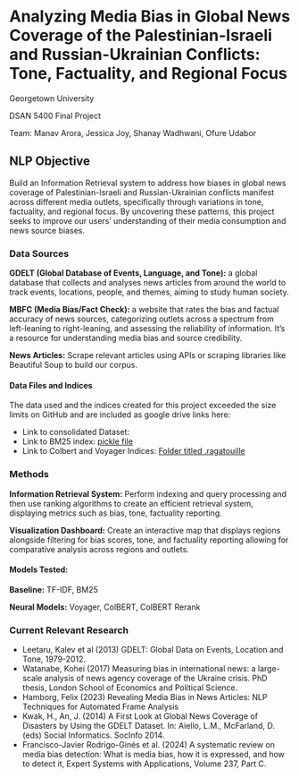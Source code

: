 # Analyzing Media Bias in Global News Coverage of the Palestinian-Israeli and Russian-Ukrainian Conflicts: Tone, Factuality, and Regional Focus

Georgetown University

DSAN 5400 Final Project

Team: Manav Arora, Jessica Joy, Shanay Wadhwani, Ofure Udabor

## NLP Objective

Build an Information Retrieval system to address how biases in global news coverage of Palestinian-Israeli and Russian-Ukrainian conflicts manifest across different media outlets, specifically through variations in tone, factuality, and regional focus. By uncovering these patterns, this project seeks to improve our users’ understanding of their media consumption and news source biases.

### Data Sources

**GDELT (Global Database of Events, Language, and Tone):** a global database that collects and analyses news articles from around the world to track events, locations, people, and themes, aiming to study human society.

**MBFC (Media Bias/Fact Check):** a website that rates the bias and factual accuracy of news sources, categorizing outlets across a spectrum from left-leaning to right-leaning, and assessing the reliability of information. It’s a resource for understanding media bias and source credibility.

**News Articles:** Scrape relevant articles using APIs or scraping libraries like Beautiful Soup to build our corpus.

#### Data Files and Indices
The data used and the indices created for this project exceeded the size limits on GitHub and are included as google drive links here:
- Link to consolidated Dataset:
- Link to BM25 index: [pickle file](https://drive.google.com/file/d/1-yNSzuZtZwlhwia3X5Seu1scwPmjbve3/view?usp=sharing)
- Link to Colbert and Voyager Indices: [Folder titled .ragatouille](https://drive.google.com/drive/folders/11g6RW9nKCl7SJ_niU_pYIIq7oLcQwxRi?usp=sharing)

### Methods

**Information Retrieval System:** Perform indexing and query processing and then use ranking algorithms to create an efficient retrieval system, displaying metrics such as bias, tone, factuality reporting.

**Visualization Dashboard:** Create an interactive map that displays regions alongside filtering for bias scores, tone, and factuality reporting allowing for comparative analysis across regions and outlets.

#### Models Tested:

**Baseline:** TF-IDF, BM25

**Neural Models:** Voyager, ColBERT, ColBERT Rerank

### Current Relevant Research

* Leetaru, Kalev et al (2013) GDELT: Global Data on Events, Location and Tone, 1979-2012.
* Watanabe, Kohei (2017) Measuring bias in international news: a large-scale analysis of news agency coverage of the Ukraine crisis. PhD thesis, London School of Economics and Political Science.	
* Hamborg, Felix (2023) Revealing Media Bias in News Articles: NLP Techniques for Automated Frame Analysis
* Kwak, H., An, J. (2014) A First Look at Global News Coverage of Disasters by Using the GDELT Dataset. In: Aiello, L.M., McFarland, D. (eds) Social Informatics. SocInfo 2014.
* Francisco-Javier Rodrigo-Ginés et al. (2024) A systematic review on media bias detection: What is media bias, how it is expressed, and how to detect it, Expert Systems with Applications, Volume 237, Part C. 


